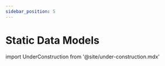 ```yaml
---
sidebar_position: 5
---
```


# Static Data Models

import UnderConstruction from  '@site/under-construction.mdx'

<UnderConstruction />
